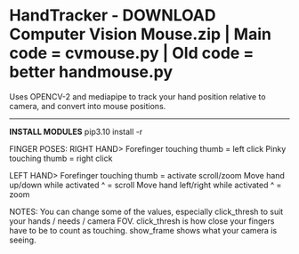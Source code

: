 # HandTracker - DOWNLOAD Computer Vision Mouse.zip | Main code = cvmouse.py | Old code = better handmouse.py

Uses OPENCV-2 and mediapipe to track your hand position relative to camera, and convert into mouse positions.

----------------
**INSTALL MODULES**
pip3.10 install -r <FILEPATH TO REQUIREMENTS.TXT>
  
FINGER POSES:
  RIGHT HAND> Forefinger touching thumb = left click
              Pinky touching thumb = right click
  
  LEFT HAND> Forefinger touching thumb = activate scroll/zoom
             Move hand up/down while activated ^ = scroll
             Move hand left/right while activated ^ = zoom
 
NOTES:
  You can change some of the values, especially click_thresh to suit your hands / needs / camera FOV. 
  click_thresh is how close your fingers have to be to count as touching.
  show_frame shows what your camera is seeing.
 
